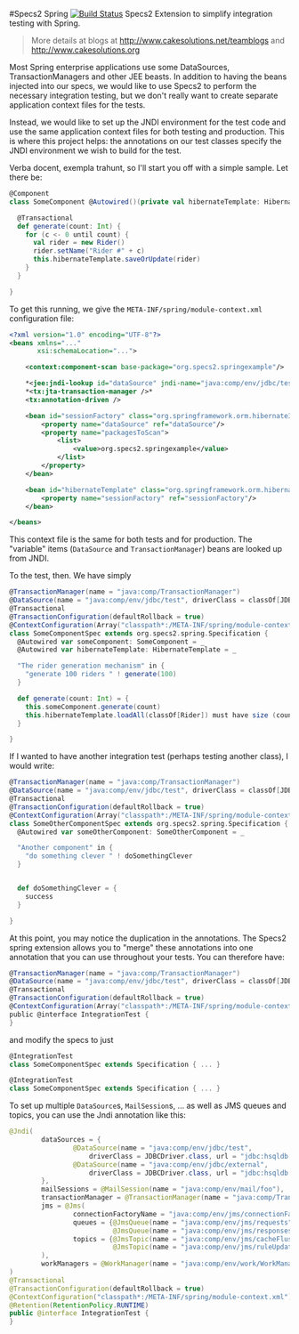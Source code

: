 #Specs2 Spring [![Build Status](https://travis-ci.org/eigengo/specs2-spring.png?branch=master)](https://travis-ci.org/eigengo/specs2-spring)
Specs2 Extension to simplify integration testing with Spring.

> More details at blogs at http://www.cakesolutions.net/teamblogs and http://www.cakesolutions.org

Most Spring enterprise applications use some DataSources, TransactionManagers and other JEE beasts. In
addition to having the beans injected into our specs, we would like to use Specs2 to perform the necessary
integration testing, but we don't really want to create separate application context files for the tests. 

Instead, we would like to set up the JNDI environment for the test code and use the same application context files
for both testing and production. This is where this project helps: the annotations on our test classes specify
the JNDI environment we wish to build for the test. 

Verba docent, exempla trahunt, so I'll start you off with a simple sample. Let there be:
```scala
@Component
class SomeComponent @Autowired()(private val hibernateTemplate: HibernateTemplate) {

  @Transactional
  def generate(count: Int) {
    for (c <- 0 until count) {
      val rider = new Rider()
      rider.setName("Rider #" + c)
      this.hibernateTemplate.saveOrUpdate(rider)
    }
  }

}
```
To get this running, we give the ``META-INF/spring/module-context.xml`` configuration file:
```xml
<?xml version="1.0" encoding="UTF-8"?>
<beans xmlns="..."
	   xsi:schemaLocation="...">

	<context:component-scan base-package="org.specs2.springexample"/>

	*<jee:jndi-lookup id="dataSource" jndi-name="java:comp/env/jdbc/test" expected-type="javax.sql.DataSource"/>*
	*<tx:jta-transaction-manager />*
	<tx:annotation-driven />

	<bean id="sessionFactory" class="org.springframework.orm.hibernate3.annotation.AnnotationSessionFactoryBean">
		<property name="dataSource" ref="dataSource"/>
		<property name="packagesToScan">
			<list>
				<value>org.specs2.springexample</value>
			</list>
		</property>
	</bean>

	<bean id="hibernateTemplate" class="org.springframework.orm.hibernate3.HibernateTemplate">
		<property name="sessionFactory" ref="sessionFactory"/>
	</bean>

</beans>
```
This context file is the same for both tests and for production. The "variable" items (``DataSource`` and ``TransactionManager``) beans are looked up from JNDI.

To the test, then. We have simply
```scala
@TransactionManager(name = "java:comp/TransactionManager")
@DataSource(name = "java:comp/env/jdbc/test", driverClass = classOf[JDBCDriver], url = "jdbc:hsqldb:mem:test")
@Transactional
@TransactionConfiguration(defaultRollback = true)
@ContextConfiguration(Array("classpath*:/META-INF/spring/module-context.xml"))
class SomeComponentSpec extends org.specs2.spring.Specification {
  @Autowired var someComponent: SomeComponent = _
  @Autowired var hibernateTemplate: HibernateTemplate = _

  "The rider generation mechanism" in {
    "generate 100 riders " ! generate(100)
  }

  def generate(count: Int) = {
    this.someComponent.generate(count)
    this.hibernateTemplate.loadAll(classOf[Rider]) must have size (count)
  }

}
```
If I wanted to have another integration test (perhaps testing another class), I would write:
```scala
@TransactionManager(name = "java:comp/TransactionManager")
@DataSource(name = "java:comp/env/jdbc/test", driverClass = classOf[JDBCDriver], url = "jdbc:hsqldb:mem:test")
@Transactional
@TransactionConfiguration(defaultRollback = true)
@ContextConfiguration(Array("classpath*:/META-INF/spring/module-context.xml"))
class SomeOtherComponentSpec extends org.specs2.spring.Specification {
  @Autowired var someOtherComponent: SomeOtherComponent = _

  "Another component" in {
    "do something clever " ! doSomethingClever
  }


  def doSomethingClever = {
    success
  }

}
```
At this point, you may notice the duplication in the annotations. The Specs2 spring extension allows you to "merge" these annotations into one annotation that you can use throughout your tests. You can therefore have:
```scala
@TransactionManager(name = "java:comp/TransactionManager")
@DataSource(name = "java:comp/env/jdbc/test", driverClass = classOf[JDBCDriver], url = "jdbc:hsqldb:mem:test")
@Transactional
@TransactionConfiguration(defaultRollback = true)
@ContextConfiguration(Array("classpath*:/META-INF/spring/module-context.xml"))
public @interface IntegrationTest {
}
```
and modify the specs to just
```scala
@IntegrationTest
class SomeComponentSpec extends Specification { ... }

@IntegrationTest
class SomeComponentSpec extends Specification { ... }
```
To set up multiple ``DataSource``s, ``MailSession``s, ... as well as JMS queues and topics, you can use the Jndi annotation like this:
```java
@Jndi(
		dataSources = {
				@DataSource(name = "java:comp/env/jdbc/test",
					driverClass = JDBCDriver.class, url = "jdbc:hsqldb:mem:test"),
				@DataSource(name = "java:comp/env/jdbc/external",
					driverClass = JDBCDriver.class, url = "jdbc:hsqldb:mem:external")
		},
		mailSessions = @MailSession(name = "java:comp/env/mail/foo"),
		transactionManager = @TransactionManager(name = "java:comp/TransactionManager"),
		jms = @Jms(
				connectionFactoryName = "java:comp/env/jms/connectionFactory",
				queues = {@JmsQueue(name = "java:comp/env/jms/requests"), 
						  @JmsQueue(name = "java:comp/env/jms/responses")},
				topics = {@JmsTopic(name = "java:comp/env/jms/cacheFlush"), 
						  @JmsTopic(name = "java:comp/env/jms/ruleUpdate")}
		),
		workManagers = @WorkManager(name = "java:comp/env/work/WorkManager", kind = WorkManager.Kind.CommonJ)
)
@Transactional
@TransactionConfiguration(defaultRollback = true)
@ContextConfiguration("classpath*:/META-INF/spring/module-context.xml")
@Retention(RetentionPolicy.RUNTIME)
public @interface IntegrationTest {
}
```
